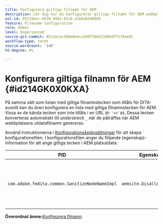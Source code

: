 ```yaml
---
title: Konfigurera giltiga filnamn för AEM
description: Lär dig hur du konfigurerar giltiga filnamn för AEM webbplatsutdata
exl-id: 05215bec-653b-4563-83c6-a1bb16200469
feature: Filename Configuration
role: Admin
level: Experienced
source-git-commit: 0513ecac38840a4cc649758bd1180edff1f8aed1
workflow-type: tm+mt
source-wordcount: '146'
ht-degree: 0%

---
```


# Konfigurera giltiga filnamn för AEM {#id214GK0X0KXA}

På samma sätt som listan med giltiga filnamnstecken som tillåts för DITA-avsnitt kan du även konfigurera en lista med giltiga filnamnstecken för AEM. Vissa av de kända tecken som inte tillåts i en URL är: ``'<>`@$``. Dessa tecken konverteras automatiskt till understreck `_` när de påträffas när AEM webbplatsens utdatafilnamn genereras.

Använd instruktionerna i [Konfigurationsåsidosättningar](download-install-additional-config-override.md#) för att skapa konfigurationsfilen. I konfigurationsfilen anger du följande \(egenskap\)-information för att ange giltiga tecken i AEM platsutdata:

| PID | Egenskapsnyckel | Egenskapsvärde |
|---|------------|--------------|
| `com.adobe.fmdita.common.SanitizeNodeNameImpl` | `aemsite.DisallowedFileNameChars` | Lägg till tecken som du vill ersätta med ett understreck i AEM Platsens utdatafilnamn. <br> **Standardvärde**: ``'<\>\`@$`` |

**Överordnat ämne:**&#x200B;[&#x200B; Konfigurera filnamn](conf-file-names.md)
